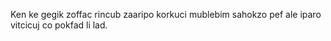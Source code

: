 Ken ke gegik zoffac rincub zaaripo korkuci mublebim sahokzo pef ale iparo vitcicuj co pokfad li lad.